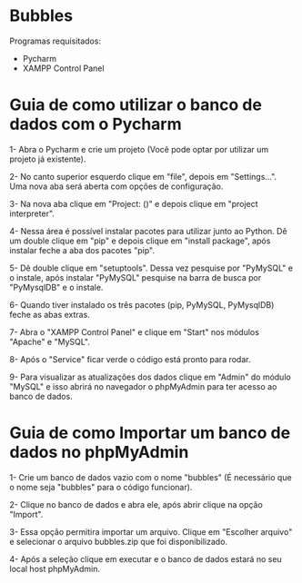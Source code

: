 # Bubbles

Programas requisitados:
- Pycharm
- XAMPP Control Panel




# Guia de como utilizar o banco de dados com o Pycharm

1- Abra o Pycharm e crie um projeto (Você pode optar por utilizar um projeto já existente).

2- No canto superior esquerdo clique em "file", depois em "Settings...".  Uma nova aba será aberta com opções de configuração.

3- Na nova aba clique em "Project: (<nome do seu projeto>)" e depois clique em "project interpreter".

4- Nessa área é possível instalar pacotes para utilizar junto ao Python. Dê um double clique em "pip" e depois clique em "install package", após instalar feche a aba dos pacotes "pip".

5- Dê double clique em "setuptools". Dessa vez pesquise por "PyMySQL" e o instale, após instalar "PyMySQL" pesquise na barra de busca por "PyMysqlDB" e o instale.

6- Quando tiver instalado os três pacotes (pip, PyMySQL, PyMysqlDB) feche as abas extras.

7- Abra o "XAMPP Control Panel" e clique em "Start" nos módulos "Apache" e "MySQL".

8- Após o "Service" ficar verde o código está pronto para rodar.
 
9- Para visualizar as atualizações dos dados clique em "Admin" do módulo "MySQL" e isso abrirá no navegador o phpMyAdmin para ter acesso ao banco de dados.




# Guia de como Importar um banco de dados no phpMyAdmin

1- Crie um banco de dados vazio com o nome "bubbles" (É necessário que o nome seja "bubbles" para o código funcionar).

2- Clique no banco de dados e abra ele, após abrir clique na opção "Import".

3- Essa opção permitira importar um arquivo. Clique em "Escolher arquivo" e selecionar o arquivo bubbles.zip que foi disponibilizado.

4- Após a seleção clique em executar e o banco de dados estará no seu local host phpMyAdmin.
